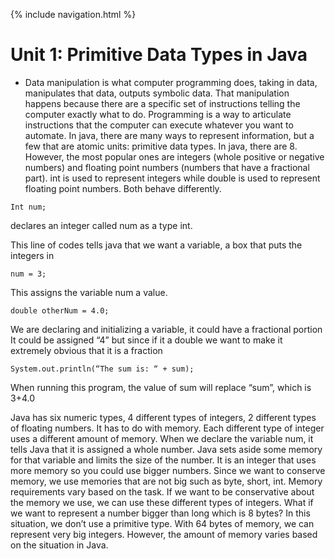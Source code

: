 {% include navigation.html %}

# Unit 1: Primitive Data Types in Java
- Data manipulation is what computer programming does, taking in data, manipulates that data, outputs symbolic data. That manipulation happens because there are a specific set of instructions telling the computer exactly what to do. Programming is a way to articulate instructions that the computer can execute whatever you want to automate. In java, there are many ways to represent information, but a few that are atomic units: primitive data types. In java, there are 8. However, the most popular ones are integers (whole positive or negative numbers) and floating point numbers (numbers that have a fractional part). int is used to represent integers while double is used to represent floating point numbers. Both behave differently. 


```
Int num;

```
declares an integer called num as a type int. 

This line of codes tells java that we want a variable, a box that puts the integers in


```
num = 3;

```
This assigns the variable num a value. 

```
double otherNum = 4.0;

```
We are declaring and initializing a variable, it could have a fractional portion
It could be assigned “4” but since if it a double we want to make it extremely obvious that it is a fraction 

```
System.out.println(“The sum is: “ + sum);

```
When running this program, the value of sum will replace “sum”, which is 3+4.0


Java has six numeric types, 4 different types of integers, 2 different types of floating numbers. It has to do with memory. Each different type of integer uses a different amount of memory. When we declare the variable num, it tells Java that it is assigned a whole number. Java sets aside some memory for that variable and limits the size of the number. It is an integer that uses more memory so you could use bigger numbers. Since we want to conserve memory, we use memories that are not big such as byte, short, int. Memory requirements vary based on the task. If we want to be conservative about the memory we use, we can use these different types of integers. What if we want to represent a number bigger than long which is 8 bytes? In this situation, we don’t use a primitive type. With 64 bytes of memory, we can represent very big integers. However, the amount of memory varies based on the situation in Java. 


